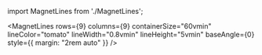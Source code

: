 import MagnetLines from './MagnetLines';

<MagnetLines
  rows={9}
  columns={9}
  containerSize="60vmin"
  lineColor="tomato"
  lineWidth="0.8vmin"
  lineHeight="5vmin"
  baseAngle={0}
  style={{ margin: "2rem auto" }}
/>